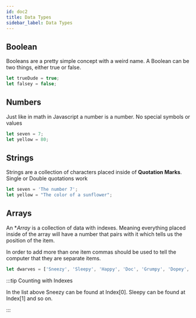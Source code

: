 ```yaml
---
id: doc2
title: Data Types
sidebar_label: Data Types
---
```


## Boolean  

Booleans are a pretty simple concept with a weird name. A Boolean can be two things, either true or false.

```js
let trueDude = true;
let falsey = false;
```

## Numbers

Just like in math in Javascript a number is a number. No special symbols or values

```js
let seven = 7;
let yellow = 80;
```

## Strings

Strings are a collection of characters placed inside of **Quotation Marks**. Single or Double quotations work

```js
let seven = 'The number 7';
let yellow = "The color of a sunflower";
```

## Arrays

An **Array* is a collection of data with indexes. Meaning everything placed inside of the array will have a number that pairs with it which tells us the position of the item.

In order to add more than one item commas should be used to tell the computer that they are separate items.

```js
let dwarves = ['Sneezy', 'Sleepy', 'Happy', 'Doc', 'Grumpy', 'Dopey', 'Bashful'];
```

:::tip Counting with Indexes

In the list above Sneezy can be found at Index[0]. Sleepy can be found at Index[1] and so on. 

:::



